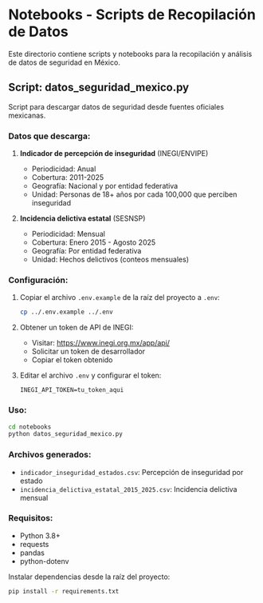 # Notebooks - Scripts de Recopilación de Datos

Este directorio contiene scripts y notebooks para la recopilación y análisis de datos de seguridad en México.

## Script: datos_seguridad_mexico.py

Script para descargar datos de seguridad desde fuentes oficiales mexicanas.

### Datos que descarga:

1. **Indicador de percepción de inseguridad** (INEGI/ENVIPE)
   - Periodicidad: Anual
   - Cobertura: 2011-2025
   - Geografía: Nacional y por entidad federativa
   - Unidad: Personas de 18+ años por cada 100,000 que perciben inseguridad

2. **Incidencia delictiva estatal** (SESNSP)
   - Periodicidad: Mensual
   - Cobertura: Enero 2015 - Agosto 2025
   - Geografía: Por entidad federativa
   - Unidad: Hechos delictivos (conteos mensuales)

### Configuración:

1. Copiar el archivo `.env.example` de la raíz del proyecto a `.env`:
   ```bash
   cp ../.env.example ../.env
   ```

2. Obtener un token de API de INEGI:
   - Visitar: https://www.inegi.org.mx/app/api/
   - Solicitar un token de desarrollador
   - Copiar el token obtenido

3. Editar el archivo `.env` y configurar el token:
   ```
   INEGI_API_TOKEN=tu_token_aqui
   ```

### Uso:

```bash
cd notebooks
python datos_seguridad_mexico.py
```

### Archivos generados:

- `indicador_inseguridad_estados.csv`: Percepción de inseguridad por estado
- `incidencia_delictiva_estatal_2015_2025.csv`: Incidencia delictiva mensual

### Requisitos:

- Python 3.8+
- requests
- pandas
- python-dotenv

Instalar dependencias desde la raíz del proyecto:
```bash
pip install -r requirements.txt
```
